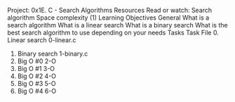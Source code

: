 Project: 0x1E. C - Search Algorithms
Resources
Read or watch:
Search algorithm
Space complexity (1)
Learning Objectives
General
What is a search algorithm
What is a linear search
What is a binary search
What is the best search algorithm to use depending on your needs
Tasks
Task	File
0. Linear search	0-linear.c
1. Binary search	1-binary.c
2. Big O #0	2-O
3. Big O #1	3-O
4. Big O #2	4-O
5. Big O #3	5-O
6. Big O #4	6-O
